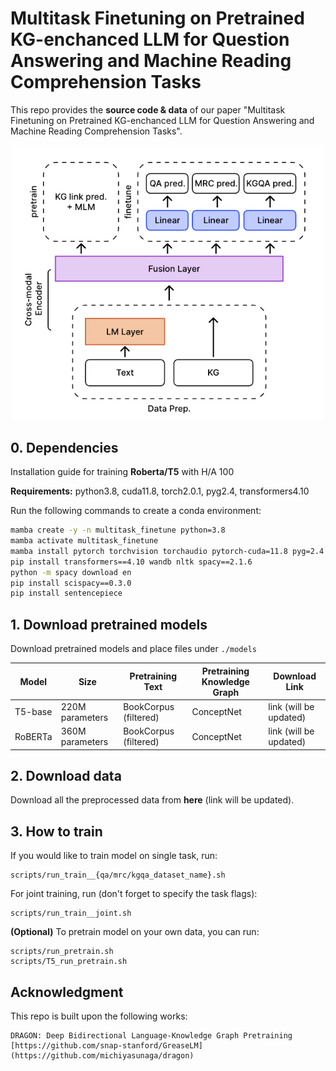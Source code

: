 # Multitask Finetuning on Pretrained KG-enchanced LLM for Question Answering and Machine Reading Comprehension Tasks

This repo provides the **source code & data** of our paper "Multitask Finetuning on Pretrained KG-enchanced LLM for Question Answering and Machine Reading Comprehension Tasks".


<p align="center">
  <img src="./figs/model_arch.png" width="500" title="Model finetune overview" alt="">
</p>



## 0. Dependencies
Installation guide for training **Roberta/T5** with H/A 100  

**Requirements:** python3.8, cuda11.8, torch2.0.1, pyg2.4, transformers4.10

Run the following commands to create a conda environment:

```bash
mamba create -y -n multitask_finetune python=3.8
mamba activate multitask_finetune
mamba install pytorch torchvision torchaudio pytorch-cuda=11.8 pyg=2.4 pytorch-sparse=0.6.17 -c pytorch -c nvidia -c pyg
pip install transformers==4.10 wandb nltk spacy==2.1.6
python -m spacy download en
pip install scispacy==0.3.0
pip install sentencepiece
```

## 1. Download pretrained models

Download pretrained models and place files under `./models`

| Model  | Size | Pretraining Text | Pretraining Knowledge Graph | Download Link |
| ------------- | --------- | ---- | ---- | ---- |
| T5-base | 220M parameters | BookCorpus (filtered) | ConceptNet | link (will be updated) |
| RoBERTa | 360M parameters | BookCorpus (filtered) | ConceptNet | link (will be updated) |


## 2. Download data

Download all the preprocessed data from **here** (link will be updated).

## 3. How to train

If you would like to train model on single task, run: 
```
scripts/run_train__{qa/mrc/kgqa_dataset_name}.sh
```

For joint training, run (don't forget to specify the task flags):
```
scripts/run_train__joint.sh
```

**(Optional)** To pretrain model on your own data, you can run:
```
scripts/run_pretrain.sh
scripts/T5_run_pretrain.sh
```

## Acknowledgment
This repo is built upon the following works:
```
DRAGON: Deep Bidirectional Language-Knowledge Graph Pretraining
[https://github.com/snap-stanford/GreaseLM](https://github.com/michiyasunaga/dragon)
```
